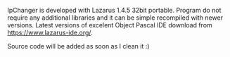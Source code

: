 IpChanger is developed with Lazarus 1.4.5 32bit portable. Program do not require any additional libraries and it can be simple recompiled with newer versions. Latest versions of excelent Object Pascal IDE download from https://www.lazarus-ide.org/.

Source code will be added as soon as I clean it :)
